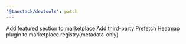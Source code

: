 ```yaml
---
'@tanstack/devtools': patch
---
```


Add featured section to marketplace
Add third-party Prefetch Heatmap plugin to marketplace registry(metadata-only)